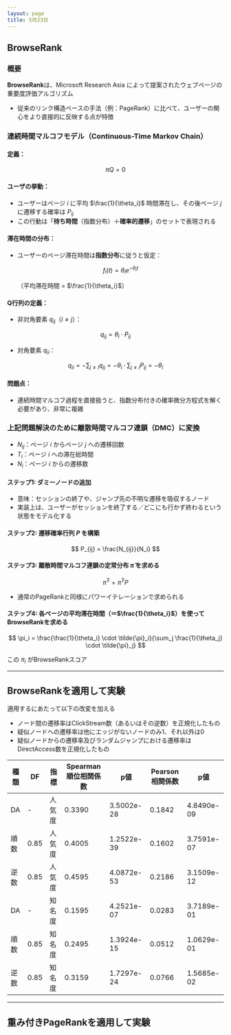 ```yaml
---
layout: page
title: 5月23日
---
```


<script>
window.MathJax = {
  tex: {
    inlineMath: [['$', '$'], ['\\(', '\\)']],
    displayMath: [['$$', '$$'], ['\\[', '\\]']]
  },
  svg: {
    fontCache: 'global'
  }
};
</script>
<script async src="https://cdn.jsdelivr.net/npm/mathjax@3/es5/tex-mml-chtml.js"></script>

## BrowseRank

### 概要

**BrowseRank**は、Microsoft Research Asia によって提案されたウェブページの重要度評価アルゴリズム

- 従来のリンク構造ベースの手法（例：PageRank）に比べて、ユーザーの関心をより直接的に反映する点が特徴

### 連続時間マルコフモデル（Continuous-Time Markov Chain）

#### 定義：

$$
\pi Q = 0
$$

#### ユーザの挙動：
- ユーザーはページ $i$ に平均 $\frac{1}{\theta_i}$ 時間滞在し、その後ページ $j$ に遷移する確率は $P_{ij}$
- この行動は「**待ち時間**（指数分布）＋**確率的遷移**」のセットで表現される

#### 滞在時間の分布：

- ユーザーのページ滞在時間は**指数分布**に従うと仮定：

  $$
  f_i(t) = \theta_i e^{-\theta_i t}
  $$

  （平均滞在時間 = $\frac{1}{\theta_i}$）

#### Q行列の定義：

- 非対角要素 $q_{ij}$（$i \ne j$）：

$$
q_{ij} = \theta_i \cdot P_{ij}
$$

- 対角要素 $q_{ii}$：

$$
q_{ii} = -\sum_{j \ne i} q_{ij} = -\theta_i \cdot \sum_{j \ne i} P_{ij} = -\theta_i
$$

#### 問題点：

- 連続時間マルコフ過程を直接扱うと、指数分布付きの確率微分方程式を解く必要があり、非常に複雑

### 上記問題解決のために離散時間マルコフ連鎖（DMC）に変換

- $N_{ij}$：ページ $i$ からページ $j$ への遷移回数
- $T_i$：ページ $i$ への滞在総時間
- $N_i$：ページ $i$ からの遷移数

#### ステップ1: ダミーノードの追加
- 意味：セッションの終了や、ジャンプ先の不明な遷移を吸収するノード
- 実装上は、ユーザーがセッションを終了する／どこにも行かず終わるという状態をモデル化する

#### ステップ2: 遷移確率行列 $P$ を構築

$$
P_{ij} = \frac{N_{ij}}{N_i}
$$

#### ステップ3: 離散時間マルコフ連鎖の定常分布 $\tilde{\pi}$ を求める

$$
\tilde{\pi}^T = \tilde{\pi}^T P
$$

- 通常のPageRankと同様にパワーイテレーションで求められる

#### ステップ4: 各ページの平均滞在時間（＝$\frac{1}{\theta_i}$）を使ってBrowseRankを求める

$$
\pi_i = \frac{\frac{1}{\theta_i} \cdot \tilde{\pi}_i}{\sum_j \frac{1}{\theta_j} \cdot \tilde{\pi}_j}
$$

この $\pi_i$ がBrowseRankスコア

---

## BrowseRankを適用して実験

適用するにあたって以下の改変を加える

- ノード間の遷移率はClickStream数（あるいはその逆数）を正規化したもの
- 疑似ノードへの遷移率は他にエッジがないノードのみ1、それ以外は0
- 疑似ノードからの遷移率及びランダムジャンプにおける遷移率はDirectAccess数を正規化したもの

| 種類 | DF | 指標 | Spearman順位相関係数 | p値 | Pearson相関係数 | p値 |
|-|-|-|-|-|-|-|
| DA | - | 人気度 | 0.3390 | 3.5002e-28 | 0.1842 | 4.8490e-09 |
| 順数 | 0.85 | 人気度 | 0.4005 | 1.2522e-39 | 0.1602 | 3.7591e-07 |
| 逆数 | 0.85 | 人気度 | 0.4595 | 4.0872e-53 | 0.2186 | 3.1509e-12 |
| DA | - | 知名度 | 0.1595 | 4.2521e-07 | 0.0283 | 3.7189e-01 |
| 順数 | 0.85 | 知名度 | 0.2495 | 1.3924e-15 | 0.0512 | 1.0629e-01 |
| 逆数 | 0.85 | 知名度 | 0.3159 | 1.7297e-24 | 0.0766 | 1.5685e-02 |

---

## 重み付きPageRankを適用して実験